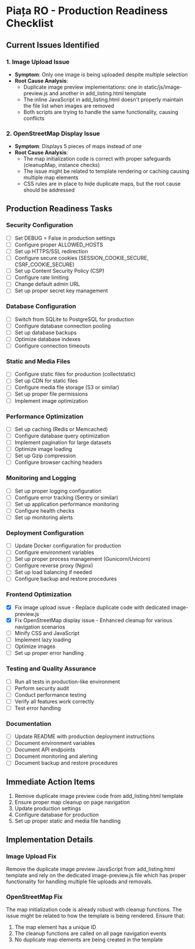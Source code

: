 


# Piața RO - Production Readiness Checklist

## Current Issues Identified

### 1. Image Upload Issue
- **Symptom**: Only one image is being uploaded despite multiple selection
- **Root Cause Analysis**:
  - Duplicate image preview implementations: one in static/js/image-preview.js and another in add_listing.html template
  - The inline JavaScript in add_listing.html doesn't properly maintain the file list when images are removed
  - Both scripts are trying to handle the same functionality, causing conflicts

### 2. OpenStreetMap Display Issue
- **Symptom**: Displays 5 pieces of maps instead of one
- **Root Cause Analysis**:
  - The map initialization code is correct with proper safeguards (cleanupMap, instance checks)
  - The issue might be related to template rendering or caching causing multiple map elements
  - CSS rules are in place to hide duplicate maps, but the root cause should be addressed

## Production Readiness Tasks

### Security Configuration
- [ ] Set DEBUG = False in production settings
- [ ] Configure proper ALLOWED_HOSTS
- [ ] Set up HTTPS/SSL redirection
- [ ] Configure secure cookies (SESSION_COOKIE_SECURE, CSRF_COOKIE_SECURE)
- [ ] Set up Content Security Policy (CSP)
- [ ] Configure rate limiting
- [ ] Change default admin URL
- [ ] Set up proper secret key management

### Database Configuration
- [ ] Switch from SQLite to PostgreSQL for production
- [ ] Configure database connection pooling
- [ ] Set up database backups
- [ ] Optimize database indexes
- [ ] Configure connection timeouts

### Static and Media Files
- [ ] Configure static files for production (collectstatic)
- [ ] Set up CDN for static files
- [ ] Configure media file storage (S3 or similar)
- [ ] Set up proper file permissions
- [ ] Implement image optimization

### Performance Optimization
- [ ] Set up caching (Redis or Memcached)
- [ ] Configure database query optimization
- [ ] Implement pagination for large datasets
- [ ] Optimize image loading
- [ ] Set up Gzip compression
- [ ] Configure browser caching headers

### Monitoring and Logging
- [ ] Set up proper logging configuration
- [ ] Configure error tracking (Sentry or similar)
- [ ] Set up application performance monitoring
- [ ] Configure health checks
- [ ] Set up monitoring alerts

### Deployment Configuration
- [ ] Update Docker configuration for production
- [ ] Configure environment variables
- [ ] Set up proper process management (Gunicorn/Uvicorn)
- [ ] Configure reverse proxy (Nginx)
- [ ] Set up load balancing if needed
- [ ] Configure backup and restore procedures

### Frontend Optimization
- [x] Fix image upload issue - Replace duplicate code with dedicated image-preview.js
- [x] Fix OpenStreetMap display issue - Enhanced cleanup for various navigation scenarios
- [ ] Minify CSS and JavaScript
- [ ] Implement lazy loading
- [ ] Optimize images
- [ ] Set up proper error handling

### Testing and Quality Assurance
- [ ] Run all tests in production-like environment
- [ ] Perform security audit
- [ ] Conduct performance testing
- [ ] Verify all features work correctly
- [ ] Test error handling

### Documentation
- [ ] Update README with production deployment instructions
- [ ] Document environment variables
- [ ] Document API endpoints
- [ ] Document monitoring and alerting
- [ ] Document backup and restore procedures

## Immediate Action Items

1. Remove duplicate image preview code from add_listing.html template
2. Ensure proper map cleanup on page navigation
3. Update production settings
4. Configure database for production
5. Set up proper static and media file handling

## Implementation Details

### Image Upload Fix
Remove the duplicate image preview JavaScript from add_listing.html template and rely on the dedicated image-preview.js file which has proper functionality for handling multiple file uploads and removals.

### OpenStreetMap Fix
The map initialization code is already robust with cleanup functions. The issue might be related to how the template is being rendered. Ensure that:
1. The map element has a unique ID
2. The cleanup functions are called on all page navigation events
3. No duplicate map elements are being created in the template


